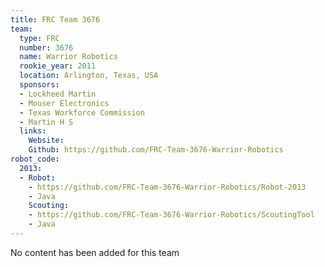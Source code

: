 ```yaml
---
title: FRC Team 3676
team:
  type: FRC
  number: 3676
  name: Warrior Robotics
  rookie_year: 2011
  location: Arlington, Texas, USA
  sponsors:
  - Lockheed Martin
  - Mouser Electronics
  - Texas Workforce Commission
  - Martin H S
  links:
    Website: 
    Github: https://github.com/FRC-Team-3676-Warrior-Robotics
robot_code:
  2013:
  - Robot:
    - https://github.com/FRC-Team-3676-Warrior-Robotics/Robot-2013
    - Java
    Scouting:
    - https://github.com/FRC-Team-3676-Warrior-Robotics/ScoutingTool
    - Java
---
```


No content has been added for this team